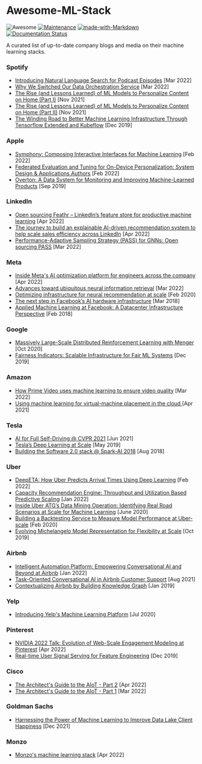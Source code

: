 # Awesome-ML-Stack
![Awesome](https://cdn.rawgit.com/sindresorhus/awesome/d7305f38d29fed78fa85652e3a63e154dd8e8829/media/badge.svg)
[![Maintenance](https://img.shields.io/badge/Maintained%3F-yes-green.svg)](https://GitHub.com/Naereen/StrapDown.js/graphs/commit-activity)
[![made-with-Markdown](https://img.shields.io/badge/Made%20with-Markdown-1f425f.svg)](http://commonmark.org)
[![Documentation Status](https://readthedocs.org/projects/ansicolortags/badge/?version=latest)](http://ansicolortags.readthedocs.io/?badge=latest)

A curated list of up-to-date company blogs and media on their machine learning stacks.

### Spotify 
+ [Introducing Natural Language Search for Podcast Episodes](https://engineering.atspotify.com/2022/03/introducing-natural-language-search-for-podcast-episodes/) [Mar 2022]
+ [Why We Switched Our Data Orchestration Service](https://engineering.atspotify.com/2022/03/why-we-switched-our-data-orchestration-service/) [Mar 2022]
+ [The Rise (and Lessons Learned) of ML Models to Personalize Content on Home (Part I)](https://engineering.atspotify.com/2021/11/the-rise-and-lessons-learned-of-ml-models-to-personalize-content-on-home-part-i/) [Nov 2021]
+ [The Rise (and Lessons Learned) of ML Models to Personalize Content on Home (Part II)](https://engineering.atspotify.com/2021/11/the-rise-and-lessons-learned-of-ml-models-to-personalize-content-on-home-part-ii/) [Nov 2021]
+ [The Winding Road to Better Machine Learning Infrastructure Through Tensorflow Extended and Kubeflow](https://engineering.atspotify.com/2019/12/the-winding-road-to-better-machine-learning-infrastructure-through-tensorflow-extended-and-kubeflow/) [Dec 2019]

### Apple
+ [Symphony: Composing Interactive Interfaces for Machine Learning](https://machinelearning.apple.com/research/composing-interactive-interfaces) [Feb 2022]
+ [Federated Evaluation and Tuning for On-Device Personalization: System Design & Applications
Authors](https://machinelearning.apple.com/research/federated-personalization) [Feb 2022]
+ [Overton: A Data System for Monitoring and Improving Machine-Learned Products](https://machinelearning.apple.com/research/overton) [Sep 2019]

### LinkedIn
+ [Open sourcing Feathr – LinkedIn’s feature store for productive machine learning](https://engineering.linkedin.com/blog/2022/open-sourcing-feathr---linkedin-s-feature-store-for-productive-m) [Apr 2022]
+ [The journey to build an explainable AI-driven recommendation system to help scale sales efficiency across LinkedIn](https://engineering.linkedin.com/blog/2022/the-journey-to-build-an-explainable-ai-driven-recommendation-sys) [Apr 2022]
+ [Performance-Adaptive Sampling Strategy (PASS) for GNNs: Open sourcing PASS](https://engineering.linkedin.com/blog/2022/open-sourcing-PASS) [Mar 2022]

### Meta
+ [Inside Meta's AI optimization platform for engineers across the company](https://ai.facebook.com/blog/looper-meta-ai-optimization-platform-for-engineers/) [Apr 2022]
+ [Advances toward ubiquitous neural information retrieval](https://ai.facebook.com/blog/-advances-toward-ubiquitous-neural-information-retrieval/) [Mar 2022]
+ [Optimizing infrastructure for neural recommendation at scale](https://ai.facebook.com/blog/-optimizing-infrastructure-for-neural-recommendation-at-scale/) [Feb 2020]
+ [The next step in Facebook’s AI hardware infrastructure](https://ai.facebook.com/blog/the-next-step-in-facebooks-ai-hardware-infrastructure/) [Mar 2018]
+ [Applied Machine Learning at Facebook: A Datacenter Infrastructure Perspective](https://research.facebook.com/publications/applied-machine-learning-at-facebook-a-datacenter-infrastructure-perspective/) [Feb 2018]

### Google
+ [Massively Large-Scale Distributed Reinforcement Learning with Menger](https://ai.googleblog.com/2020/10/massively-large-scale-distributed.html) [Oct 2020]
+ [Fairness Indicators: Scalable Infrastructure for Fair ML Systems](https://ai.googleblog.com/2019/12/fairness-indicators-scalable.html) [Dec 2019]

### Amazon
+ [How Prime Video uses machine learning to ensure video quality](https://www.amazon.science/blog/how-prime-video-uses-machine-learning-to-ensure-video-quality) [Mar 2022]
+ [Using machine learning for virtual-machine placement in the cloud
](https://www.amazon.science/blog/using-machine-learning-for-virtual-machine-placement-in-the-cloud) [Apr 2021]

### Tesla
+ [AI for Full Self-Driving @ CVPR 2021](https://www.youtube.com/watch?v=g6bOwQdCJrc) [Jun 2021]
+ [Tesla’s Deep Learning at Scale](https://towardsdatascience.com/teslas-deep-learning-at-scale-7eed85b235d3) [May 2019]
+ [Building the Software 2.0 stack @ Spark-AI 2018](https://www.youtube.com/watch?v=y57wwucbXR8) [Aug 2018]

### Uber
+ [DeepETA: How Uber Predicts Arrival Times Using Deep Learning](https://eng.uber.com/deepeta-how-uber-predicts-arrival-times/) [Feb 2022]
+ [Capacity Recommendation Engine: Throughput and Utilization Based Predictive Scaling](https://eng.uber.com/capacity-recommendation-engine/) [Jan 2022]
+ [Inside Uber ATG’s Data Mining Operation: Identifying Real Road Scenarios at Scale for Machine Learning](https://eng.uber.com/uber-atg-data-mining/) [June 2020]
+ [Building a Backtesting Service to Measure Model Performance at Uber-scale](https://eng.uber.com/backtesting-at-scale/) [Feb 2020]
+ [Evolving Michelangelo Model Representation for Flexibility at Scale](https://eng.uber.com/michelangelo-machine-learning-model-representation/) [Oct 2019]

### Airbnb
+ [Intelligent Automation Platform: Empowering Conversational AI and Beyond at Airbnb](https://medium.com/airbnb-engineering/intelligent-automation-platform-empowering-conversational-ai-and-beyond-at-airbnb-869c44833ff2) [Jan 2022]
+ [Task-Oriented Conversational AI in Airbnb Customer Support](https://medium.com/airbnb-engineering/task-oriented-conversational-ai-in-airbnb-customer-support-5ebf49169eaa) [Aug 2021]
+ [Contextualizing Airbnb by Building Knowledge Graph](https://medium.com/airbnb-engineering/contextualizing-airbnb-by-building-knowledge-graph-b7077e268d5a) [Jan 2019]

### Yelp
+ [Introducing Yelp's Machine Learning Platform](https://engineeringblog.yelp.com/2020/07/ML-platform-overview.html) [Jul 2020]

### Pinterest
+ [NVIDIA 2022 Talk: Evolution of Web-Scale Engagement Modeling at Pinterest](https://medium.com/pinterest-engineering/nvidia-2022-talk-evolution-of-web-scale-engagement-modeling-at-pinterest-94a967bdcd27) [Apr 2022]
+ [Real-time User Signal Serving for Feature Engineering](https://medium.com/pinterest-engineering/real-time-user-signal-serving-for-feature-engineering-ead9a01e5b) [Dec 2019]

### Cisco
+ [The Architect's Guide to the AIoT - Part 2](https://techblog.cisco.com/blog/architects-guide-to-aiot-2) [Apr 2022]
+ [The Architect's Guide to the AIoT - Part 1](https://techblog.cisco.com/blog/architects-guide-to-aiot-1) [Mar 2022]

### Goldman Sachs
+ [Harnessing the Power of Machine Learning to Improve Data Lake Client Happiness](https://developer.gs.com/blog/posts/harnessing-machine-learning-improve-data-lake-client-happiness) [Dec 2021]

### Monzo
+ [Monzo's machine learning stack](https://monzo.com/blog/2022/04/26/monzos-machine-learning-stack) [Apr 2022]
